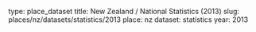 type: place_dataset
title: New Zealand / National Statistics (2013)
slug: places/nz/datasets/statistics/2013
place: nz
dataset: statistics
year: 2013

